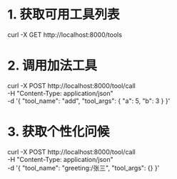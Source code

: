 # 1. 获取可用工具列表
curl -X GET http://localhost:8000/tools

# 2. 调用加法工具
curl -X POST http://localhost:8000/tool/call \
  -H "Content-Type: application/json" \
  -d '{
    "tool_name": "add",
    "tool_args": {
      "a": 5,
      "b": 3
    }
  }'

# 3. 获取个性化问候
curl -X POST http://localhost:8000/tool/call \
  -H "Content-Type: application/json" \
  -d '{
    "tool_name": "greeting:/张三",
    "tool_args": {}
  }'